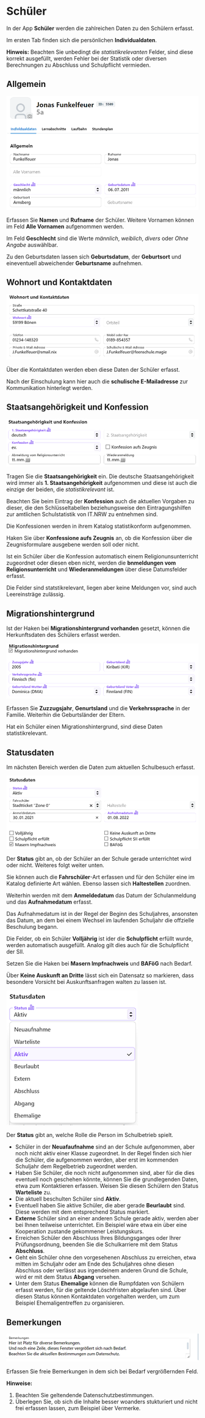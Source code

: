 # Schüler

In der App **Schüler** werden die zahlreichen Daten zu den Schülern erfasst.

Im ersten Tab finden sich die persönlichen **Individualdaten**.

**Hinweis:** Beachten Sie unbedingt die *statistikrelevanten* Felder, sind diese korrekt ausgefüllt, werden Fehler bei der Statistik oder diversen Berechnungen zu Abschluss und Schulpflicht vermieden.

## Allgemein

![Allgemeine Daten der Individualdaten (Name, Geschlecht, Geburtsort, Geburtsdatum)](./graphics/SVWS_schueler_individualdaten_basisdaten.png "Die allgemeinen Daten der Schüler.")

Erfassen Sie **Namen** und **Rufname** der Schüler. Weitere Vornamen können im Feld **Alle Vornamen** aufgenommen werden.

Im Feld **Geschlecht** sind die Werte *männlich*, *weiblich*, *divers* oder *Ohne Angabe* auswählbar.

Zu den Geburtsdaten lassen sich **Geburtsdatum**, der **Geburtsort** und eineventuell abweichender **Geburtsname** aufnehmen.

## Wohnort und Kontaktdaten

![Die Kontaktdaten wie Adresse, Telefon, E-Mail](./graphics/SVWS_schueler_individualdaten_kontaktdaten.png "Erfassen Sie die Kontakgdaten der Schüler.")

Über die Kontaktdaten werden eben diese Daten der Schüler erfasst. 

Nach der Einschulung kann hier auch die **schulische E-Mailadresse** zur Kommunikation hinterlegt werden.

## Staatsangehörigkeit und Konfession

![Daten zu Staatsangehörigkeit und Konfession](./graphics/SVWS_schueler_individualdaten_StaatsangehoerigkeitUndKonfession.png "Erfassen Sie die Daten zur Staatsangehörigkeit und der Konfsession.")

Tragen Sie die **Staatsangehörigkeit** ein. Die deutsche Staatsangehörigkeit wird immer als **1. Staatsangehörigkeit** aufgenommen und diese ist auch die einzige der beiden, die *statistikrelevant* ist.

Beachten Sie beim Eintrag der **Konfession** auch die aktuellen Vorgaben zu dieser, die den Schlüsseltabellen beziehungsweise den Eintragungshilfen zur amtlichen Schulstatistik von IT.NRW zu entnehmen sind.

Die Konfessionen werden in ihrem Katalog statistikonform aufgenommen.

Haken Sie über **Konfessione aufs Zeugnis** an, ob die Konfession über die Zeugnisformulare ausgebene werden soll oder nicht.

Ist ein Schüler über die Konfession automatisch einem Religionunsunterricht zugeordnet oder diesen eben nicht, werden die **bnmeldungen vom Religionsunterricht** und **Wiederanmeldungen** über diese Datumsfelder erfasst.

Die Felder sind statstikrelevant, liegen aber keine Meldungen vor, sind auch Leereinsträge zulässig.

## Migrationshintergrund

Ist der Haken bei **Migrationshintergrund vorhanden** gesetzt, können die Herkunftsdaten des Schülers erfasst werden.

![Bei aktiviertem Haken "Migrationshintergrund vorhanden" kann dieser erfasst werden](./graphics/SVWS_schueler_individualdaten_Migrationshintergrund.png "Bei aktiviertem Haken unter Migrationshintergrund vorhanden, kann dieser erfasst werden.")

Erfassen Sie **Zuzzugsjahr**, **Genurtsland** und die **Verkehrssprache** in der Familie. Weiterhin die Geburtsländer der Eltern.

Hat ein Schüler einen Migrationshintergrund, sind diese Daten statistikrelevant.

## Statusdaten

Im nächsten Bereich werden die Daten zum aktuellen Schulbesuch erfasst.

![Die Statusdaten der Schüler](./graphics/SVWS_schueler_individualdaten_Statusdaten.png "Setzen Sie die Statusdaten zur aktuellen Beschulung.")

Der **Status** gibt an, ob der Schüler an der Schule gerade unterrichtet wird oder nicht. Weiteres folgt weiter unten.

Sie können auch die **Fahrschüler**-Art erfassen und für den Schüler eine im Katalog definierte Art wählen. Ebenso lassen sich **Haltestellen** zuordnen.

Weiterhin werden mit dem **Anmeldedatum** das Datum der Schulanmeldung und das **Aufnahmedatum** erfasst.

Das Aufnahmedatum ist in der Regel der Beginn des Schuljahres, ansonsten das Datum, an dem bei einem Wechsel im laufenden Schuljahr die offzielle Beschulung begann.

Die Felder, ob ein Schüler **Volljährig** ist ider die **Schulpflicht** erfüllt wurde, werden automatisch ausgefüllt. Analog gilt dies auch für die Schulpflicht der SII.

Setzen Sie die Haken bei **Masern Impfnachweis** und **BAFöG** nach Bedarf.

Über **Keine Auskunft an Dritte** lässt sich ein Datensatz so markieren, dass besondere Vorsicht bei Auskunftsanfragen walten zu lassen ist.

![Die unterschiedlichen Status, die für Schüler vergeben werden können.](./graphics/SVWS_schueler_individualdaten_Statusdaten_Dropdown.png "Die Status der Schüler, die vergeben werden können. Die aktiven Schüler haben den Status Aktiv oder Extern.")

Der **Status** gibt an, welche Rolle die Person im Schulbetrieb spielt.
* Schüler in der **Neuafaufnahme** sind an der Schule aufgenommen, aber noch nicht aktiv einer Klasse zugeordnet. In der Regel finden sich hier die Schüler, die aufgenommen werden, aber erst im kommenden Schuljahr dem Regelbetrieb zugeordnet werden.
* Haben Sie Schüler, die noch nicht aufgenommen sind, aber für die dies eventuell noch geschehen könnte, können Sie die grundlegenden Daten, etwa zum Kontaktieren erfassen. Weisen Sie diesen Schülern den Status **Warteliste** zu.
* Die aktuell beschulten Schüler sind **Aktiv**. 
* Eventuell haben Sie aktive Schüler, die aber gerade **Beurlaubt** sind. Diese werden mit dem entsprechend Status markiert.
* **Externe** Schüler sind an einer anderen Schule gerade aktiv, werden aber bei Ihnen teilweise unterrichtet. Ein Beispiel wäre etwa ein über eine Kooperation zustande gekommener Leistungskurs.
* Erreichen Schüler den Abschluss Ihres Bildungsganges oder Ihrer Prüfungsordnung, beenden Sie die Schulkarriere mit dem Status **Abschluss**.
* Geht ein Schüler ohne den vorgesehenen Abschluss zu erreichen, etwa mitten im Schuljahr oder am Ende des Schuljahres ohne diesen Abschluss oder verlässt aus irgendeinem anderen Grund die Schule, wird er mit dem Status **Abgang** versehen.
* Unter dem Status **Ehemalige** können die Rumpfdaten von Schülern erfasst werden, für die geltende Löschfristen abgelaufen sind. Über diesen Status können Kontaktdaten vorgehalten werden, um zum Beispiel Ehemaligentreffen zu organisieren.

## Bemerkungen

![Das Feld für freie Bemerkungen](./graphics/SVWS_schueler_individualdaten_Bemerkungen.png "In diesem Bereich lassen sich freie Bemerkungen aufzunehmen. Das Feld wird bei Bedarf um Zeilen erweitert.")

Erfassen Sie freie Bemerkungen in dem sich bei Bedarf vergrößernden Feld.

**Hinweise:**
1. Beachten Sie geltendende Datenschutzbestimmungen.
2. Überlegen Sie, ob sich die Inhalte besser woanders stukturiert und nicht frei erfassen lassen, zum Beispiel über Vermerke. 